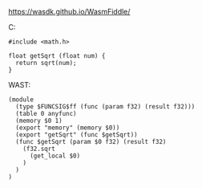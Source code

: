 https://wasdk.github.io/WasmFiddle/

C:
```
#include <math.h>

float getSqrt (float num) {
  return sqrt(num);
}
```

WAST:
```
(module
  (type $FUNCSIG$ff (func (param f32) (result f32)))
  (table 0 anyfunc)
  (memory $0 1)
  (export "memory" (memory $0))
  (export "getSqrt" (func $getSqrt))
  (func $getSqrt (param $0 f32) (result f32)
    (f32.sqrt
      (get_local $0)
    )
  )
)

```
